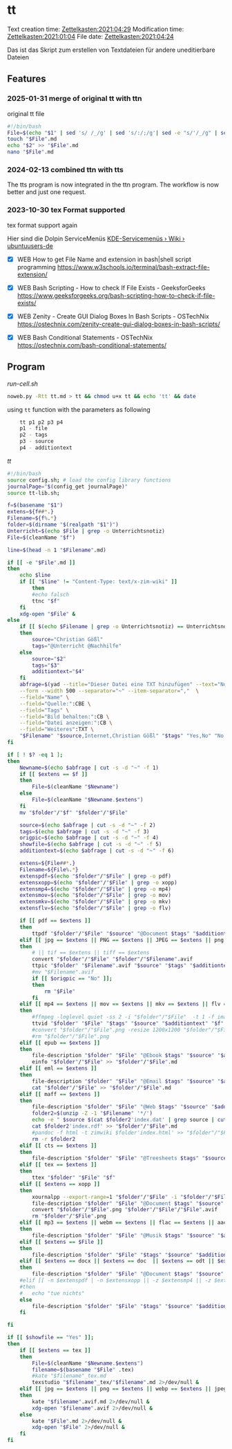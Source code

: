 # tt
Text creation time: [Zettelkasten:2021:04:29]() Modification time: [Zettelkasten:2021:01:04]() File date: [Zettelkasten:2021:04:24]()

Das ist das Skript zum erstellen von Textdateien für andere uneditierbare Dateien


## Features

### 2025-01-31 merge of original tt with ttn
original tt file
```bash
#!/bin/bash
File=$(echo "$1" | sed 's/ /_/g' | sed 's/:/;/g'| sed -e "s/'/_/g" | sed 's/\"//g')
touch "$File".md
echo "$2" >> "$File".md
nano "$File".md
```

### 2024-02-13 combined ttn with tts
The tts program is now integrated in the ttn program. The workflow is now better and just one request.

### 2023-10-30 tex Format supported
tex format support again


Hier sind die Dolpin ServiceMenüs
[KDE-Servicemenüs › Wiki › ubuntuusers-de]()


- [X] WEB How to get File Name and extension in bash|shell script programming https://www.w3schools.io/terminal/bash-extract-file-extension/
- [X] WEB Bash Scripting - How to check If File Exists - GeeksforGeeks https://www.geeksforgeeks.org/bash-scripting-how-to-check-if-file-exists/
- [X] WEB Zenity - Create GUI Dialog Boxes In Bash Scripts - OSTechNix https://ostechnix.com/zenity-create-gui-dialog-boxes-in-bash-scripts/
- [X] WEB Bash Conditional Statements - OSTechNix https://ostechnix.com/bash-conditional-statements/




## Program

*run-cell.sh*
```bash
noweb.py -Rtt tt.md > tt && chmod u+x tt && echo 'tt' && date
```

using ``tt`` function with the parameters as following
```bash
    tt p1 p2 p3 p4
    p1 - file
    p2 - tags
    p3 - source
    p4 - additiontext
```


*tt*
```bash
#!/bin/bash
source config.sh; # load the config library functions
journalPage="$(config_get journalPage)"
source tt-lib.sh;

f=$(basename "$1")
extens=${f##*.}
Filename=${f%.*}
folder=$(dirname "$(realpath "$1")")
Unterricht=$(echo $File | grep -o Unterrichtsnotiz)
File=$(cleanName "$f")

line=$(head -n 1 "$Filename".md)

if [[ -e "$File".md ]]
then
	echo $line
	if [[ "$line" != "Content-Type: text/x-zim-wiki" ]]
		then
		#echo falsch
		ttnc "$f"
	fi
	xdg-open "$File" &
else
    if [[ $(echo $Filename | grep -o Unterrichtsnotiz) == Unterrichtsnotiz || $(echo $Filename | grep -o Unterrichtsnotizen) == Unterrichtsnotizen || $(echo $Filename | grep -o Unterricht) == Unterricht ]]
    then
        source="Christian Gößl"
        tags="@Unterricht @Nachhilfe"
    else
        source="$2"
        tags="$3"
        additiontext="$4"
    fi
    abfrage=$(yad --title="Dieser Datei eine TXT hinzufügen" --text="Noch etwas hinzufügen?" \
	--form --width 500 --separator="~" --item-separator=","  \
    --field="Name" \
	--field="Quelle:":CBE \
	--field="Tags" \
	--field="Bild behalten:":CB \
	--field="Datei anzeigen:":CB \
	--field="Weiteres":TXT \
	"$Filename" "$source,Internet,Christian Gößl" "$tags" "Yes,No" "No,Yes" "$additiontext")
fi

if [ ! $? -eq 1 ];
then
    Newname=$(echo $abfrage | cut -s -d "~" -f 1)
	if [[ $extens == $f ]]
    then
        File=$(cleanName "$Newname")
    else
        File=$(cleanName "$Newname.$extens")
    fi
	mv "$folder"/"$f" "$folder"/"$File"

	source=$(echo $abfrage | cut -s -d "~" -f 2)
	tags=$(echo $abfrage | cut -s -d "~" -f 3)
	origpic=$(echo $abfrage | cut -s -d "~" -f 4)
	showfile=$(echo $abfrage | cut -s -d "~" -f 5)
	additiontext=$(echo $abfrage | cut -s -d "~" -f 6)

	extens=${File##*.}
	Filename=${File%.*}
	extenspdf=$(echo "$folder"/"$File" | grep -o pdf)
	extensxopp=$(echo "$folder"/"$File" | grep -o xopp)
	extensmp4=$(echo "$folder"/"$File" | grep -o mp4)
	extensmov=$(echo "$folder"/"$File" | grep -o mov)
	extensmkv=$(echo "$folder"/"$File" | grep -o mkv)
	extensflv=$(echo "$folder"/"$File" | grep -o flv)

	if [[ pdf == $extens ]]
	then
		ttpdf "$folder"/"$File" "$source" "@Document $tags" "$additiontext"
	elif [[ jpg == $extens || PNG == $extens || JPEG == $extens || png == $extens || webp == $extens || jpeg == $extens || avif == $extens ]] && [[ -z $extenspdf && -z $extensxopp && -z $extensmp4 && -z $extensmov && -z $extensflv && -z $extensmkv ]]
	then
		# || tif == $extens || tiff == $extens
		convert "$folder"/"$File" "$folder"/"$Filename".avif
		ttpic "$folder" "$Filename".avif "$source" "$tags" "$additiontext"
		#mv "$Filename".avif
		if [[ $origpic == "No" ]];
		then
			rm "$File"
		fi
	elif [[ mp4 == $extens || mov == $extens || mkv == $extens || flv = $extens || ogv = $extens ]]
	then
		#ffmpeg -loglevel quiet -ss 2 -i "$folder"/"$File"  -t 1 -f image2 "$folder"/"$File".png
		ttvid "$folder" "$File" "$tags" "$source" "$additiontext" "$f" "yes"
		#convert "$folder"/"$File".png -resize 1200x1200 "$folder"/"$File"/"$File".avif
		#rm "$folder"/"$File".png
	elif [[ epub == $extens ]]
	then
		file-description "$folder" "$File" "@Ebook $tags" "$source" "$additiontext" "" "yes"
		einfo "$folder"/"$File" >> "$folder"/"$File".md
	elif [[ eml == $extens ]]
	then
		file-description "$folder" "$File" "@Email $tags" "$source" "$additiontext" "" "yes"
		cat "$folder"/"$File" >> "$folder"/"$File".md
	elif [[ maff == $extens ]]
	then
		file-description "$folder" "$File" "@Web $tags" "$source" "$additiontext" "" "yes"
		folder2=$(unzip -Z -1 "$Filename" '*/')
		echo -e " $source $(cat $folder2'index.dat' | grep source | cut -f 2)\n$additiontext\n" >> "$folder"/"$File".md
		cat $folder2'index.rdf' >> "$folder"/"$File".md
		#pandoc -f html -t zimwiki $folder'index.html' >> "$folder"/"$File".md
		rm -r $folder2
	elif [[ cts == $extens ]]
	then
		file-description "$folder" "$File" "@Treesheets $tags" "$source" "$additiontext" "" "yes"
	elif [[ tex == $extens ]]
	then
		ttex "$folder" "$File" "$f"
	elif [[ $extens == xopp ]]
	then
		xournalpp --export-range=1 "$folder"/"$File" -i "$folder"/"$File".png
		file-description "$folder" "$File" "@Document $tags" "$source" "$additiontext" "pic" "yes"
		convert "$folder"/"$File".png "$folder"/"$File"/"$File".avif
		rm "$folder"/"$File".png
	elif [[ mp3 == $extens || webm == $extens || flac == $extens || aac = $extens || ogg = $extens || weba = $extens || wav = $extens || aiff = $extens ]]
	then
		file-description "$folder" "$File" "@Musik $tags" "$source" "$additiontext"
	elif [[ $extens == $File ]]
	then
		file-description "$folder" "$File" "$tags" "$source" "$additiontext"
	elif [[ $extens == docx || $extens == doc  || $extens == odt || $extens == ods || $extens == xls || $extens == xlsx || $extens == ppt || $extens == pptx || $extens == odp ]]
	then
		file-description "$folder" "$File" "@Document $tags" "$source" "$additiontext"
	#elif [[ -n $extenspdf | -n $extensxopp || -z $extensmp4 || -z $extensmov || -z $extensflv || -z $extensmkv ]]
	#then
	#	echo "tue nichts"
	else
		file-description "$folder" "$File" "$tags" "$source" "$additiontext" "" "yes"
	fi

fi

if [[ $showfile == "Yes" ]];
then
    if [[ $extens == tex ]]
    then
        File=$(cleanName "$Newname.$extens")
        filename=$(basename "$File" .tex)
        #kate "$filename"_tex.md
        texstudio "$filename"_tex/"$filename".md 2>/dev/null &
    elif [[ jpg == $extens || png == $extens || webp == $extens || jpeg == $extens || avif == $extens ]]
    then
        kate "$filename".avif.md 2>/dev/null &
        xdg-open "$filename".avif 2>/dev/null &
    else
        kate "$File".md 2>/dev/null &
        xdg-open "$File" 2>/dev/null &
    fi
fi
```




